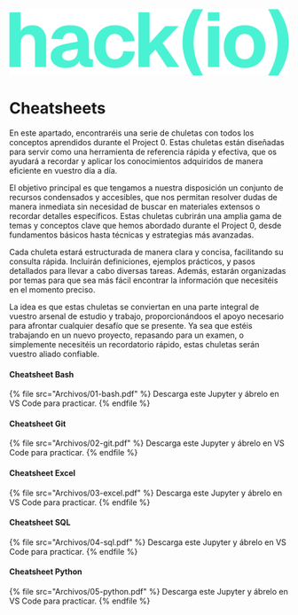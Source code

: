 <div style="text-align: center;">
  <img src="https://github.com/Hack-io-Data/Imagenes/blob/main/01-LogosHackio/logo_celeste@4x.png?raw=true" alt="esquema" />
</div>

# Cheatsheets

En este apartado, encontraréis una serie de chuletas con todos los conceptos aprendidos durante el Project 0. Estas chuletas están diseñadas para servir como una herramienta de referencia rápida y efectiva, que os ayudará a recordar y aplicar los conocimientos adquiridos de manera eficiente en vuestro día a día.

El objetivo principal es que tengamos a nuestra disposición un conjunto de recursos condensados y accesibles, que nos permitan resolver dudas de manera inmediata sin necesidad de buscar en materiales extensos o recordar detalles específicos. Estas chuletas cubrirán una amplia gama de temas y conceptos clave que hemos abordado durante el Project 0, desde fundamentos básicos hasta técnicas y estrategias más avanzadas.

Cada chuleta estará estructurada de manera clara y concisa, facilitando su consulta rápida. Incluirán definiciones, ejemplos prácticos, y pasos detallados para llevar a cabo diversas tareas. Además, estarán organizadas por temas para que sea más fácil encontrar la información que necesitéis en el momento preciso.

La idea es que estas chuletas se conviertan en una parte integral de vuestro arsenal de estudio y trabajo, proporcionándoos el apoyo necesario para afrontar cualquier desafío que se presente. Ya sea que estéis trabajando en un nuevo proyecto, repasando para un examen, o simplemente necesitéis un recordatorio rápido, estas chuletas serán vuestro aliado confiable.



#### Cheatsheet Bash
{% file src="Archivos/01-bash.pdf" %}
Descarga este Jupyter y ábrelo en VS Code para practicar.
{% endfile %}

#### Cheatsheet  Git
{% file src="Archivos/02-git.pdf" %}
Descarga este Jupyter y ábrelo en VS Code para practicar.
{% endfile %}


#### Cheatsheet Excel
{% file src="Archivos/03-excel.pdf" %}
Descarga este Jupyter y ábrelo en VS Code para practicar.
{% endfile %}


#### Cheatsheet  SQL
{% file src="Archivos/04-sql.pdf" %}
Descarga este Jupyter y ábrelo en VS Code para practicar.
{% endfile %}

#### Cheatsheet Python

{% file src="Archivos/05-python.pdf" %}
Descarga este Jupyter y ábrelo en VS Code para practicar.
{% endfile %}

